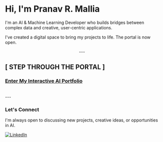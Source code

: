 # Hi, I'm Pranav R. Mallia 

I'm an AI & Machine Learning Developer who builds bridges between complex data and creative, user-centric applications.

I've created a digital space to bring my projects to life. The portal is now open.

<p align="center">
  ---
  <br>
  
  ##  [ STEP THROUGH THE PORTAL ] 
  ### **[Enter My Interactive AI Portfolio](https://main-page-git-main-pranavs-projects-6bbf29bb.vercel.app/)**
  
  <br>
  ---
</p>

###  Let's Connect
I'm always open to discussing new projects, creative ideas, or opportunities in AI.

<p>
  <a href="https://www.linkedin.com/in/pranav-r-mallia/">
    <img src="https://img.shields.io/badge/LinkedIn-0077B5?style=for-the-badge&logo=linkedin&logoColor=white" alt="LinkedIn">
  </a>
</p>
